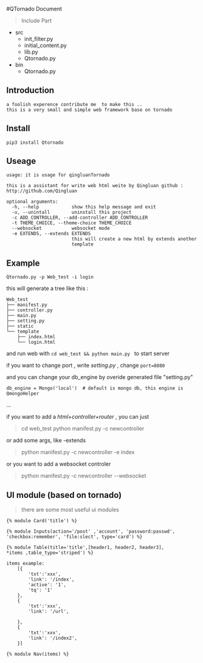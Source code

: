 #QTornado  Document
>Include Part
 
 - src
    + init_filter.py
    + initial_content.py
    + lib.py
    + Qtornado.py
 - bin 
    + Qtornado.py 
 
## Introduction 
    a foolish experence contribute me  to make this ..
    this is a very small and simple web framework base on tornado 
## Install 
    pip3 install Qtornado
## Useage 
    
    usage: it is usage for qingluanTornado 

    this is a assistant for write web html weite by Qingluan github :
    http://github.com/Qingluan

    optional arguments:
      -h, --help            show this help message and exit
      -u, --unintall        uninstall this project
      -c ADD_CONTROLLER, --add-controller ADD_CONTROLLER
      -t THEME_CHOICE, --theme-choice THEME_CHOICE
      --websocket           websocket mode
      -e EXTENDS, --extends EXTENDS
                            this will create a new html by extends another
                            template

## Example

<code>Qtornado.py -p Web_test -i login</code> 

this will generate a tree like this :

    Web_test
    ├── manifest.py
    ├── controller.py
    ├── main.py
    ├── setting.py
    ├── static
    └── template
        ├── index.html
        └── login.html

and run web with <code>cd web_test && python main.py </code> to start server 

if you want to change port , write _setting.py_ , change <code>port=8080</code>

and you can change your db_engine by overide  generated file "setting.py"

    db_engine = Mongo('local')  # default is mongo db, this engine is QmongoHelper 

...

if you want to add a _html+controller+router_  , you can just 
> cd web_test
> python manifest.py -c newcontroller

or add some args, like -extends

> python manifest.py -c newcontroller -e index

or you want to add a websocket controler

> python manifest.py -c newcontroller --websocket

## UI module (based on tornado)
> there are some most useful ui modules

<code>{% module Card('title') %} </code>

<code>{% module Inputs(action='/post' ,'account', 'password:passwd', 'checkbox:remember', 'file:slect', type='card') %} </code>

<code>{% module Table(title='title',[header1, header2, header3], *items ,table_type='striped') %} </code>


    items example:
        [{
            'txt':'xxx',
            'link': '/index',
            'active': '1',
            'tq': '1'
        },
        {
            'txt':'xxx',
            'link': '/url',

        },
        {
            'txt':'xxx',
            'link': '/index2',
        }]

<code>{% module Nav(items) %}</code>

